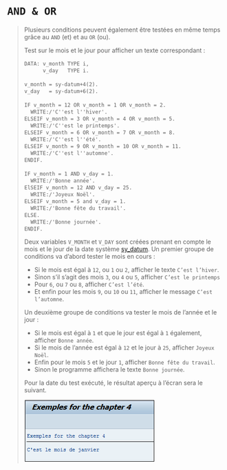 # **`AND & OR`**

> Plusieurs conditions peuvent également être testées en même temps grâce au `AND` (et) et au `OR` (ou).
>
> Test sur le mois et le jour pour afficher un texte correspondant :
>
> ```JS
> DATA: v_month TYPE i,
>       v_day   TYPE i.
>
> v_month = sy-datum+4(2).
> v_day   = sy-datum+6(2).
>
> IF v_month = 12 OR v_month = 1 OR v_month = 2.
>   WRITE:/'C''est l''hiver'.
> ELSEIF v_month = 3 OR v_month = 4 OR v_month = 5.
>   WRITE:/'C''est le printemps'.
> ELSEIF v_month = 6 OR v_month = 7 OR v_month = 8.
>   WRITE:/'C''est l''été'.
> ELSEIF v_month = 9 OR v_month = 10 OR v_month = 11.
>   WRITE:/'C''est l''automne'.
> ENDIF.
>
> IF v_month = 1 AND v_day = 1.
>   WRITE:/'Bonne année'.
> ElSEIF v_month = 12 AND v_day = 25.
>   WRITE:/'Joyeux Noël'.
> ELSEIF v_month = 5 and v_day = 1.
>   WRITE:/'Bonne fête du travail'.
> ELSE.
>   WRITE:/'Bonne journée'.
> ENDIF.
> ```
>
> Deux variables `V_MONTH` et `V_DAY` sont créées prenant en compte le mois et le jour de la date système [sy_datum](../99_Help/02_SY-SYSTEM.md). Un premier groupe de conditions va d’abord tester le mois en cours :
>
> - Si le mois est égal à `12`, ou `1` ou `2`, afficher le texte `C’est l’hiver`.
> - Sinon s’il s’agit des mois `3`, ou `4` ou `5`, afficher `C’est le printemps`
> - Pour `6`, ou `7` ou `8`, afficher `C’est l’été`.
> - Et enfin pour les mois `9`, ou `10` ou `11`, afficher le message `C’est l’automne`.
>
> Un deuxième groupe de conditions va tester le mois de l’année et le jour :
>
> - Si le mois est égal à `1` et que le jour est égal à `1` également, afficher `Bonne année`.
> - Si le mois de l’année est égal à `12` et le jour à `25`, afficher `Joyeux Noël`.
> - Enfin pour le mois `5` et le jour `1`, afficher `Bonne fête du travail`.
> - Sinon le programme affichera le texte `Bonne journée`.
>
> Pour la date du test exécuté, le résultat aperçu à l’écran sera le suivant.
>
> ![](../00_Ressources/02_01_03.png)
